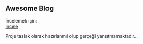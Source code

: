 ## Awesome Blog 

İncelemek için:
<br>
<a href="https://deluxehoteldh.netlify.app">İncele</a>

Proje taslak olarak hazırlanmıi olup gerçeği yansıtmamaktadır...
